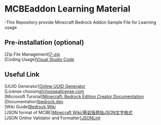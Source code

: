 # MCBEaddon Learning Material
-This Repository provide Minecraft Bedrock Addon Sample File for Learning usage

## Pre-installation (optional)
[Zip File Management]<a href="https://www.7-zip.org/" target="_blank">7-zip</a><BR>
[Coding Usage]<a href="https://code.visualstudio.com/" target="_blank">Visual Studio Code</a><BR>
  
## Useful Link
[UUID Generator]<a href="https://www.uuidgenerator.net/" target="_blank">Online UUID Generator</a><BR>
[License choosing]<a href="https://choosealicense.com/" target="_blank">choosealicense.com</a><BR>
[Microsoft Turorial]<a href="https://docs.microsoft.com/zh-tw/minecraft/creator/" target="_blank">Minecraft: Bedrock Edition Creator Documentation</a><BR>
[Documentation]<a href="https://bedrock.dev/" target="_blank">bedrock.dev</a><BR>
[Wiki Guide]<a href="https://wiki.bedrock.dev/" target="_blank">Bedrock Wiki</a><BR>
[JSON format of MCBE]<a href="https://minecraft.fandom.com/zh/wiki/%E5%9F%BA%E5%B2%A9%E7%89%88%E5%8E%9F%E5%A7%8BJSON%E6%96%87%E6%9C%AC%E6%A0%BC%E5%BC%8F" target="_blank">Minecraft Wiki/基岩版原始JSON文字格式</a><BR>
[JSON Online Validator and Formatter]<a href="https://jsonlint.com/" target="_blank">JSONLint</a><BR>
